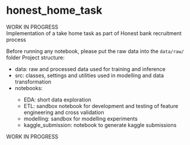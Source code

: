 # honest_home_task
WORK IN PROGRESS </br>
Implementation of a take home task as part of Honest bank recruitment process

Before running any notebook, please put the raw data into the `data/raw/` folder 
Project structure:
<ul>
<li>data: raw and processed data used for training and inference</li>
<li>src: classes, settings and utilities used in modelling and data transformation</li>
<li>notebooks:</li>
    <ul>
    <li>EDA: short data exploration</li>
    <li>ETL: sandbox notebook for development and testing of feature engineering and cross validation </li>
    <li>modelling: sandbox for modelling experiments</li>
    <li>kaggle_submission: notebook to generate kaggle submissions</li>
    </ul>
</ul>

WORK IN PROGRESS
